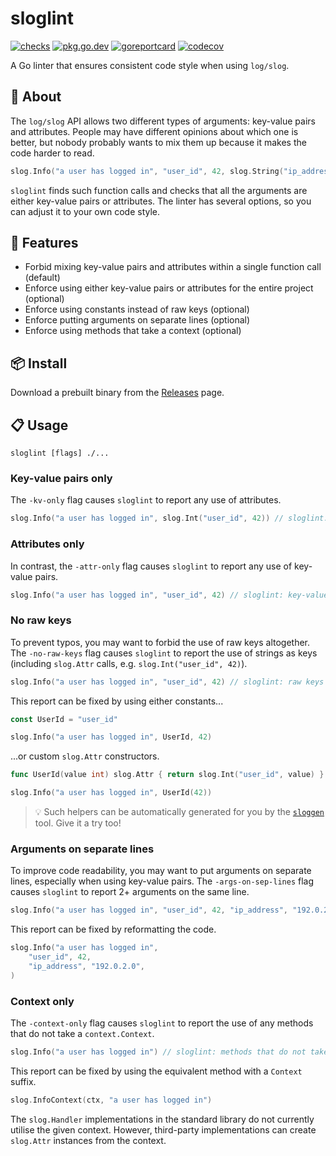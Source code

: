 # sloglint

[![checks](https://github.com/go-simpler/sloglint/actions/workflows/checks.yml/badge.svg)](https://github.com/go-simpler/sloglint/actions/workflows/checks.yml)
[![pkg.go.dev](https://pkg.go.dev/badge/go-simpler.org/sloglint.svg)](https://pkg.go.dev/go-simpler.org/sloglint)
[![goreportcard](https://goreportcard.com/badge/go-simpler.org/sloglint)](https://goreportcard.com/report/go-simpler.org/sloglint)
[![codecov](https://codecov.io/gh/go-simpler/sloglint/branch/main/graph/badge.svg)](https://codecov.io/gh/go-simpler/sloglint)

A Go linter that ensures consistent code style when using `log/slog`.

## 📌 About

The `log/slog` API allows two different types of arguments: key-value pairs and attributes.
People may have different opinions about which one is better,
but nobody probably wants to mix them up because it makes the code harder to read.

```go
slog.Info("a user has logged in", "user_id", 42, slog.String("ip_address", "192.0.2.0")) // ugh
```

`sloglint` finds such function calls and checks that all the arguments are either key-value pairs or attributes.
The linter has several options, so you can adjust it to your own code style.

## 🚀 Features

* Forbid mixing key-value pairs and attributes within a single function call (default)
* Enforce using either key-value pairs or attributes for the entire project (optional)
* Enforce using constants instead of raw keys (optional)
* Enforce putting arguments on separate lines (optional)
* Enforce using methods that take a context (optional)

## 📦 Install

Download a prebuilt binary from the [Releases][1] page.

## 📋 Usage

```shell
sloglint [flags] ./...
```

### Key-value pairs only

The `-kv-only` flag causes `sloglint` to report any use of attributes.

```go
slog.Info("a user has logged in", slog.Int("user_id", 42)) // sloglint: attributes should not be used
```

### Attributes only

In contrast, the `-attr-only` flag causes `sloglint` to report any use of key-value pairs.

```go
slog.Info("a user has logged in", "user_id", 42) // sloglint: key-value pairs should not be used
```

### No raw keys

To prevent typos, you may want to forbid the use of raw keys altogether.
The `-no-raw-keys` flag causes `sloglint` to report the use of strings as keys (including `slog.Attr` calls, e.g. `slog.Int("user_id", 42)`).

```go
slog.Info("a user has logged in", "user_id", 42) // sloglint: raw keys should not be used
```

This report can be fixed by using either constants...

```go
const UserId = "user_id"

slog.Info("a user has logged in", UserId, 42)
```

...or custom `slog.Attr` constructors.

```go
func UserId(value int) slog.Attr { return slog.Int("user_id", value) }

slog.Info("a user has logged in", UserId(42))
```

> 💡 Such helpers can be automatically generated for you by the [`sloggen`][2] tool. Give it a try too!

### Arguments on separate lines

To improve code readability, you may want to put arguments on separate lines, especially when using key-value pairs.
The `-args-on-sep-lines` flag causes `sloglint` to report 2+ arguments on the same line.

```go
slog.Info("a user has logged in", "user_id", 42, "ip_address", "192.0.2.0") // sloglint: arguments should be put on separate lines
```

This report can be fixed by reformatting the code.

```go
slog.Info("a user has logged in",
    "user_id", 42,
    "ip_address", "192.0.2.0",
)
```

### Context only

The `-context-only` flag causes `sloglint` to report the use of any methods that do not take a `context.Context`.

```go
slog.Info("a user has logged in") // sloglint: methods that do not take a context should not be used"
```

This report can be fixed by using the equivalent method with a `Context` suffix.

```go
slog.InfoContext(ctx, "a user has logged in")
```

The `slog.Handler` implementations in the standard library do not currently utilise the given
context. However, third-party implementations can create `slog.Attr` instances from the context.

[1]: https://github.com/go-simpler/sloglint/releases
[2]: https://github.com/go-simpler/sloggen
